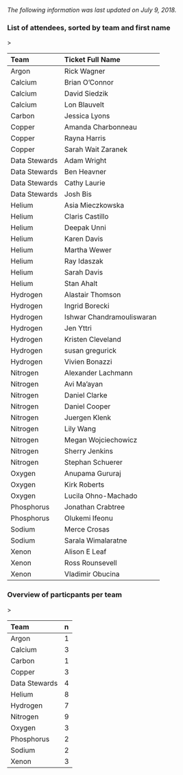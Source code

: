 *The following information was last updated on July 9, 2018.*

### List of attendees, sorted by team and first name

<table class="table table-stripped">>
<thead>
<tr class="header">
<th style="text-align: left;">Team</th>
<th style="text-align: left;">Ticket Full Name</th>
</tr>
</thead>
<tbody>
<tr class="odd">
<td style="text-align: left;">Argon</td>
<td style="text-align: left;">Rick Wagner</td>
</tr>
<tr class="even">
<td style="text-align: left;">Calcium</td>
<td style="text-align: left;">Brian O’Connor</td>
</tr>
<tr class="odd">
<td style="text-align: left;">Calcium</td>
<td style="text-align: left;">David Siedzik</td>
</tr>
<tr class="even">
<td style="text-align: left;">Calcium</td>
<td style="text-align: left;">Lon Blauvelt</td>
</tr>
<tr class="odd">
<td style="text-align: left;">Carbon</td>
<td style="text-align: left;">Jessica Lyons</td>
</tr>
<tr class="even">
<td style="text-align: left;">Copper</td>
<td style="text-align: left;">Amanda Charbonneau</td>
</tr>
<tr class="odd">
<td style="text-align: left;">Copper</td>
<td style="text-align: left;">Rayna Harris</td>
</tr>
<tr class="even">
<td style="text-align: left;">Copper</td>
<td style="text-align: left;">Sarah Wait Zaranek</td>
</tr>
<tr class="odd">
<td style="text-align: left;">Data Stewards</td>
<td style="text-align: left;">Adam Wright</td>
</tr>
<tr class="even">
<td style="text-align: left;">Data Stewards</td>
<td style="text-align: left;">Ben Heavner</td>
</tr>
<tr class="odd">
<td style="text-align: left;">Data Stewards</td>
<td style="text-align: left;">Cathy Laurie</td>
</tr>
<tr class="even">
<td style="text-align: left;">Data Stewards</td>
<td style="text-align: left;">Josh Bis</td>
</tr>
<tr class="odd">
<td style="text-align: left;">Helium</td>
<td style="text-align: left;">Asia Mieczkowska</td>
</tr>
<tr class="even">
<td style="text-align: left;">Helium</td>
<td style="text-align: left;">Claris Castillo</td>
</tr>
<tr class="odd">
<td style="text-align: left;">Helium</td>
<td style="text-align: left;">Deepak Unni</td>
</tr>
<tr class="even">
<td style="text-align: left;">Helium</td>
<td style="text-align: left;">Karen Davis</td>
</tr>
<tr class="odd">
<td style="text-align: left;">Helium</td>
<td style="text-align: left;">Martha Wewer</td>
</tr>
<tr class="even">
<td style="text-align: left;">Helium</td>
<td style="text-align: left;">Ray Idaszak</td>
</tr>
<tr class="odd">
<td style="text-align: left;">Helium</td>
<td style="text-align: left;">Sarah Davis</td>
</tr>
<tr class="even">
<td style="text-align: left;">Helium</td>
<td style="text-align: left;">Stan Ahalt</td>
</tr>
<tr class="odd">
<td style="text-align: left;">Hydrogen</td>
<td style="text-align: left;">Alastair Thomson</td>
</tr>
<tr class="even">
<td style="text-align: left;">Hydrogen</td>
<td style="text-align: left;">Ingrid Borecki</td>
</tr>
<tr class="odd">
<td style="text-align: left;">Hydrogen</td>
<td style="text-align: left;">Ishwar Chandramouliswaran</td>
</tr>
<tr class="even">
<td style="text-align: left;">Hydrogen</td>
<td style="text-align: left;">Jen Yttri</td>
</tr>
<tr class="odd">
<td style="text-align: left;">Hydrogen</td>
<td style="text-align: left;">Kristen Cleveland</td>
</tr>
<tr class="even">
<td style="text-align: left;">Hydrogen</td>
<td style="text-align: left;">susan gregurick</td>
</tr>
<tr class="odd">
<td style="text-align: left;">Hydrogen</td>
<td style="text-align: left;">Vivien Bonazzi</td>
</tr>
<tr class="even">
<td style="text-align: left;">Nitrogen</td>
<td style="text-align: left;">Alexander Lachmann</td>
</tr>
<tr class="odd">
<td style="text-align: left;">Nitrogen</td>
<td style="text-align: left;">Avi Ma’ayan</td>
</tr>
<tr class="even">
<td style="text-align: left;">Nitrogen</td>
<td style="text-align: left;">Daniel Clarke</td>
</tr>
<tr class="odd">
<td style="text-align: left;">Nitrogen</td>
<td style="text-align: left;">Daniel Cooper</td>
</tr>
<tr class="even">
<td style="text-align: left;">Nitrogen</td>
<td style="text-align: left;">Juergen Klenk</td>
</tr>
<tr class="odd">
<td style="text-align: left;">Nitrogen</td>
<td style="text-align: left;">Lily Wang</td>
</tr>
<tr class="even">
<td style="text-align: left;">Nitrogen</td>
<td style="text-align: left;">Megan Wojciechowicz</td>
</tr>
<tr class="odd">
<td style="text-align: left;">Nitrogen</td>
<td style="text-align: left;">Sherry Jenkins</td>
</tr>
<tr class="even">
<td style="text-align: left;">Nitrogen</td>
<td style="text-align: left;">Stephan Schuerer</td>
</tr>
<tr class="odd">
<td style="text-align: left;">Oxygen</td>
<td style="text-align: left;">Anupama Gururaj</td>
</tr>
<tr class="even">
<td style="text-align: left;">Oxygen</td>
<td style="text-align: left;">Kirk Roberts</td>
</tr>
<tr class="odd">
<td style="text-align: left;">Oxygen</td>
<td style="text-align: left;">Lucila Ohno-Machado</td>
</tr>
<tr class="even">
<td style="text-align: left;">Phosphorus</td>
<td style="text-align: left;">Jonathan Crabtree</td>
</tr>
<tr class="odd">
<td style="text-align: left;">Phosphorus</td>
<td style="text-align: left;">Olukemi Ifeonu</td>
</tr>
<tr class="even">
<td style="text-align: left;">Sodium</td>
<td style="text-align: left;">Merce Crosas</td>
</tr>
<tr class="odd">
<td style="text-align: left;">Sodium</td>
<td style="text-align: left;">Sarala Wimalaratne</td>
</tr>
<tr class="even">
<td style="text-align: left;">Xenon</td>
<td style="text-align: left;">Alison E Leaf</td>
</tr>
<tr class="odd">
<td style="text-align: left;">Xenon</td>
<td style="text-align: left;">Ross Rounsevell</td>
</tr>
<tr class="even">
<td style="text-align: left;">Xenon</td>
<td style="text-align: left;">Vladimir Obucina</td>
</tr>
</tbody>
</table>

### Overview of particpants per team

<table class="table table-stripped">>
<thead>
<tr class="header">
<th style="text-align: left;">Team</th>
<th style="text-align: left;">n</th>
</tr>
</thead>
<tbody>
<tr class="odd">
<td style="text-align: left;">Argon</td>
<td style="text-align: left;">1</td>
</tr>
<tr class="even">
<td style="text-align: left;">Calcium</td>
<td style="text-align: left;">3</td>
</tr>
<tr class="odd">
<td style="text-align: left;">Carbon</td>
<td style="text-align: left;">1</td>
</tr>
<tr class="even">
<td style="text-align: left;">Copper</td>
<td style="text-align: left;">3</td>
</tr>
<tr class="odd">
<td style="text-align: left;">Data Stewards</td>
<td style="text-align: left;">4</td>
</tr>
<tr class="even">
<td style="text-align: left;">Helium</td>
<td style="text-align: left;">8</td>
</tr>
<tr class="odd">
<td style="text-align: left;">Hydrogen</td>
<td style="text-align: left;">7</td>
</tr>
<tr class="even">
<td style="text-align: left;">Nitrogen</td>
<td style="text-align: left;">9</td>
</tr>
<tr class="odd">
<td style="text-align: left;">Oxygen</td>
<td style="text-align: left;">3</td>
</tr>
<tr class="even">
<td style="text-align: left;">Phosphorus</td>
<td style="text-align: left;">2</td>
</tr>
<tr class="odd">
<td style="text-align: left;">Sodium</td>
<td style="text-align: left;">2</td>
</tr>
<tr class="even">
<td style="text-align: left;">Xenon</td>
<td style="text-align: left;">3</td>
</tr>
</tbody>
</table>